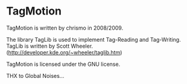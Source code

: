 TagMotion
=========

TagMotion is written by chrismo in 2008/2009.

The library TagLib is used to implement Tag-Reading and Tag-Writing.
TagLib is written by Scott Wheeler.
(http://developer.kde.org/~wheeler/taglib.htm)

TagMotion is licensed under the GNU license.


THX to Global Noises...
